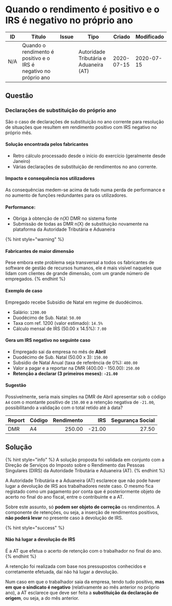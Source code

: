 # Quando o rendimento é positivo e o IRS é negativo no próprio ano



<table><thead><tr><th>ID</th><th>Título</th><th data-type="content-ref">Issue</th><th>Tipo</th><th>Criado</th><th>Modificado</th></tr></thead><tbody><tr><td>N/A</td><td>Quando o rendimento é positivo e o IRS é negativo no próprio ano</td><td></td><td>Autoridade Tributária e Aduaneira (AT)</td><td>2020-07-15</td><td>2020-07-15</td></tr></tbody></table>

## Questão

### Declarações de substituição do próprio ano

São o caso de declarações de substituição no ano corrente para resolução de situações que resultem em rendimento positivo com IRS negativo no próprio mês.

#### Solução encontrada pelos fabricantes

* Retro cálculo processado desde o início do exercício (geralmente desde Janeiro)
* Várias declarações de substituição de rendimentos no ano corrente.

#### Impacto e consequência nos utilizadores

As consequências medem-se acima de tudo numa perda de performance e no aumento de funções redundantes para os utilizadores.

#### **Performance**:

* Obriga à obtenção de n(X) DMR no sistema fonte
* Submissão de todas as DMR n(X) de substituição novamente na plataforma da Autoridade Tributária e Aduaneira

{% hint style="warning" %}
#### Fabricantes de maior dimensão

Pese embora este problema seja transversal a todos os fabricantes de software de gestão de recursos humanos, ele é mais visível naqueles que lidam com clientes de grande dimensão, com um grande número de empregados.
{% endhint %}

#### Exemplo de caso

Empregado recebe Subsídio de Natal em regime de duodécimos.

* Salário: `1200.00`
* Duodécimo de Sub. Natal: `50.00`
* Taxa com ref. 1200 (valor estimado): `14.5%`
* Cálculo mensal de IRS (50.00 x 14.5%): `7.00`

#### Gera um IRS negativo no seguinte caso

* Empregado sai da empresa no mês de **Abril**
* Duodécimo de Sub. Natal (50.00 x 3): `150.00`
* Subsídio de Natal Anual (taxa de referência de 0%): `400.00`
* Valor a pagar e a reportar na DMR (400.00 - 150.00): `250.00`
* **Retenção a declarar (3 primeiros meses):** **`-21.00`**

#### Sugestão

Possivelmente, seria mais simples na DMR de Abril apresentar sob o código `A4` com o montante positivo de `150.00` e a retenção negativa de `-21.00`, possibilitando a validação com o total retido até à data?

| Report | Código | Rendimento |    IRS | Segurança Social |
| ------ | ------ | ---------: | -----: | ---------------: |
| DMR    | A4     |     250.00 | -21.00 |            27.50 |

## Solução

{% hint style="info" %}
A solução proposta foi validada em conjunto com a Direção de Serviços do Imposto sobre o Rendimento das Pessoas Singulares (DIRS) da Autoridade Tributária e Aduaneira (AT).
{% endhint %}

A Autoridade Tributária e a Aduaneira (AT) esclarece que não pode haver lugar a devolução de IRS aos trabalhadores neste caso. O mesmo fica registado como um pagamento por conta que é posteriormente objeto de acerto no final do ano fiscal, entre o contribuinte e a AT.

Sobre este assunto, só **podem ser objeto de correção** os rendimentos. A componente de retenções, ou seja, a inserção de rendimentos positivos, **não poderá levar** no presente caso à devolução de IRS.

{% hint style="success" %}
#### Não há lugar a devolução de IRS

É a AT que efetua o acerto de retenção com o trabalhador no final do ano.
{% endhint %}

A retenção foi realizada com base nos pressupostos conhecidos e corretamente efetuada, daí não há lugar a devolução.

Num caso em que o trabalhador saia da empresa, tendo tudo positivo, **mas em que o sindicato é negativo** (relativamente ao mês anterior no próprio ano), a AT esclarece que deve ser feita a **substituição da declaração de origem**, ou seja, a do mês anterior.
